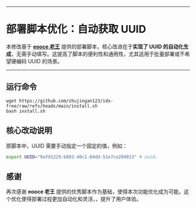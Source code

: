 
---

# 部署脚本优化：自动获取 UUID

本修改基于 **[eooce 老王](https://github.com/eooce)** 提供的部署脚本，核心改进在于**实现了 UUID 的自动化生成**，无需手动填写。这提高了脚本的便利性和通用性，尤其适用于批量部署或不希望硬编码 UUID 的场景。

---
## 运行命令
```
wget https://github.com/zhujingan123/idx-free/raw/refs/heads/main/install.sh
bash install.sh
```
## 核心改动说明

原脚本中，UUID 需要手动指定一个固定的值，例如：

```bash
export UUID="9afd1229-b893-40c1-84dd-51e7ce204913" # uuid，
```



## 感谢

再次感谢 **eooce 老王** 提供的优秀脚本作为基础，使得本次功能优化成为可能。这个优化使得部署过程更加自动化和灵活，，提升了用户体验。
